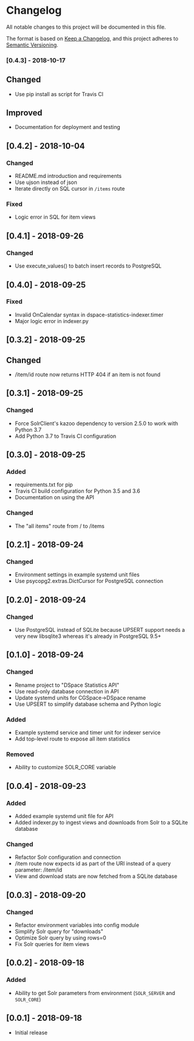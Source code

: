 # Changelog
All notable changes to this project will be documented in this file.

The format is based on [Keep a Changelog](https://keepachangelog.com/en/1.0.0/),
and this project adheres to [Semantic Versioning](https://semver.org/spec/v2.0.0.html).

### [0.4.3] - 2018-10-17
## Changed
- Use pip install as script for Travis CI

## Improved
- Documentation for deployment and testing

## [0.4.2] - 2018-10-04
### Changed
- README.md introduction and requirements
- Use ujson instead of json
- Iterate directly on SQL cursor in `/items` route

### Fixed
- Logic error in SQL for item views

## [0.4.1] - 2018-09-26
### Changed
- Use execute_values() to batch insert records to PostgreSQL

## [0.4.0] - 2018-09-25
### Fixed
- Invalid OnCalendar syntax in dspace-statistics-indexer.timer
- Major logic error in indexer.py

## [0.3.2] - 2018-09-25
## Changed
- /item/id route now returns HTTP 404 if an item is not found

## [0.3.1] - 2018-09-25
### Changed
- Force SolrClient's kazoo dependency to version 2.5.0 to work with Python 3.7
- Add Python 3.7 to Travis CI configuration

## [0.3.0] - 2018-09-25
### Added
- requirements.txt for pip
- Travis CI build configuration for Python 3.5 and 3.6
- Documentation on using the API

### Changed
- The "all items" route from / to /items

## [0.2.1] - 2018-09-24
### Changed
- Environment settings in example systemd unit files
- Use psycopg2.extras.DictCursor for PostgreSQL connection

## [0.2.0] - 2018-09-24
### Changed
- Use PostgreSQL instead of SQLite because UPSERT support needs a very new libsqlite3 whereas it's already in PostgreSQL 9.5+

## [0.1.0] - 2018-09-24
### Changed
- Rename project to "DSpace Statistics API"
- Use read-only database connection in API
- Update systemd units for CGSpace→DSpace rename
- Use UPSERT to simplify database schema and Python logic

### Added
- Example systemd service and timer unit for indexer service
- Add top-level route to expose all item statistics

### Removed
- Ability to customize SOLR_CORE variable

## [0.0.4] - 2018-09-23
### Added
- Added example systemd unit file for API
- Added indexer.py to ingest views and downloads from Solr to a SQLite database

### Changed
- Refactor Solr configuration and connection
- /item route now expects id as part of the URI instead of a query parameter: /item/id
- View and download stats are now fetched from a SQLite database

## [0.0.3] - 2018-09-20
### Changed
- Refactor environment variables into config module
- Simplify Solr query for "downloads"
- Optimize Solr query by using rows=0
- Fix Solr queries for item views

## [0.0.2] - 2018-09-18
### Added
- Ability to get Solr parameters from environment (`SOLR_SERVER` and `SOLR_CORE`)

## [0.0.1] - 2018-09-18
- Initial release
